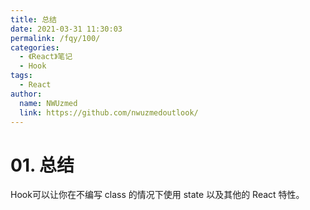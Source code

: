 ```yaml
---
title: 总结
date: 2021-03-31 11:30:03
permalink: /fqy/100/
categories: 
  - 《React》笔记
  - Hook
tags: 
  - React
author: 
  name: NWUzmed
  link: https://github.com/nwuzmedoutlook/
---
```

# 01. 总结

Hook可以让你在不编写 class 的情况下使用 state 以及其他的 React 特性。
